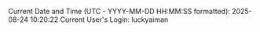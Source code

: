 Current Date and Time (UTC - YYYY-MM-DD HH:MM:SS formatted): 2025-08-24 10:20:22
Current User's Login: luckyaiman
